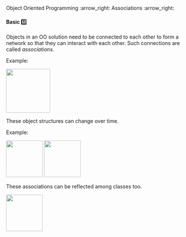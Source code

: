 <link rel="stylesheet" href="{{baseUrl}}/css/textbook.css">

<div class="website-content">

<div id="path">Object Oriented Programming :arrow_right: Associations :arrow_right:</div>

<div id="title">

#### Basic :one:

</div>

<div id="body">

Objects in an OO solution need to be connected to each other to form a network so that they can interact with each other. Such connections are called _associations_.

<dynamic-panel src="../../../uml/objectDiagrams/objectStructures/embed.md" header="UML: Object Diagrams: Object Structures" is-open></dynamic-panel>

<p/>

<tip-box>

Example:

<img src="{{baseUrl}}/oopDesign/associations/basic/images/completeStructure.png" height="120" />
<p/>

</tip-box>

These object structures can change over time.

<tip-box>

Example:

<img src="{{baseUrl}}/oopDesign/associations/basic/images/ageListCalculator.png" height="100" />
<img src="{{baseUrl}}/oopDesign/associations/basic/images/ageListCalculatorAdam.png" height="100" />
<p/>

</tip-box>

These associations can be reflected among classes too.

<dynamic-panel src="../../../uml/classDiagrams/associations/basic/topicPanel.md" header="UML: Class Diagrams: Associations: Basics" is-open></dynamic-panel>
<dynamic-panel src="../../../uml/classDiagrams/associations/labels/topicPanel.md" header="UML: Class Diagrams: Associations: Labels" is-open></dynamic-panel>
<dynamic-panel src="../../../uml/classDiagrams/associations/roles/topicPanel.md" header="UML: Class Diagrams: Associations: Roles" is-open></dynamic-panel>

<p/>

<img src="{{baseUrl}}/oopDesign/associations/basic/images/ageListCalculatorPerson.png" height="100" />
<p/>

</div>

</div>
